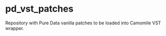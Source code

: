 # pd_vst_patches

Repository with Pure Data vanilla patches to be loaded into Camomile VST wrapper.
